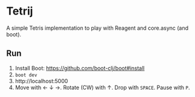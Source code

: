 # Tetrij

A simple Tetris implementation to play with Reagent and core.async (and boot).

## Run

1. Install Boot: https://github.com/boot-clj/boot#install
2. `boot dev`
3. http://localhost:5000
4. Move with ← ↓ →. Rotate (CW) with ↑. Drop with `SPACE`. Pause with `P`.

